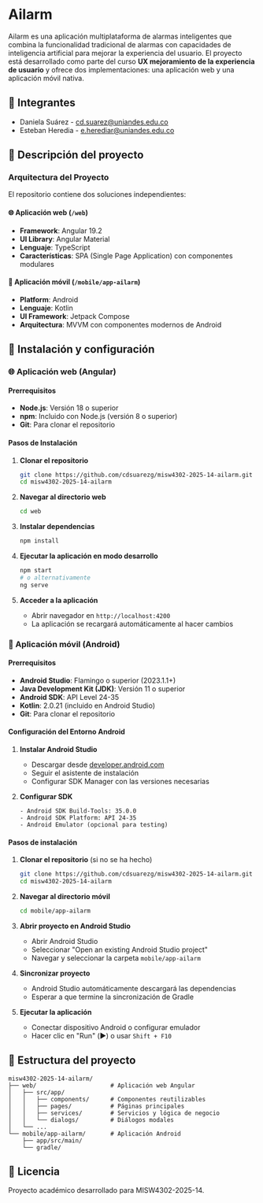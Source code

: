 # Ailarm

Ailarm es una aplicación multiplataforma de alarmas inteligentes que combina la funcionalidad tradicional de alarmas con capacidades de inteligencia artificial para mejorar la experiencia del usuario. El proyecto está desarrollado como parte del curso **UX mejoramiento de la experiencia de usuario** y ofrece dos implementaciones: una aplicación web y una aplicación móvil nativa.

## 👤 Integrantes

* Daniela Suárez - cd.suarez@uniandes.edu.co
* Esteban Heredia - e.herediar@uniandes.edu.co


## 📱 Descripción del proyecto

### Arquitectura del Proyecto

El repositorio contiene dos soluciones independientes:

#### 🌐 Aplicación web (`/web`)
- **Framework**: Angular 19.2
- **UI Library**: Angular Material
- **Lenguaje**: TypeScript
- **Características**: SPA (Single Page Application) con componentes modulares

#### 📱 Aplicación móvil (`/mobile/app-ailarm`)
- **Platform**: Android
- **Lenguaje**: Kotlin
- **UI Framework**: Jetpack Compose
- **Arquitectura**: MVVM con componentes modernos de Android

## 🚀 Instalación y configuración

### 🌐 Aplicación web (Angular)

#### Prerrequisitos
- **Node.js**: Versión 18 o superior
- **npm**: Incluido con Node.js (versión 8 o superior)
- **Git**: Para clonar el repositorio

#### Pasos de Instalación

1. **Clonar el repositorio**
   ```bash
   git clone https://github.com/cdsuarezg/misw4302-2025-14-ailarm.git
   cd misw4302-2025-14-ailarm
   ```

2. **Navegar al directorio web**
   ```bash
   cd web
   ```

3. **Instalar dependencias**
   ```bash
   npm install
   ```

4. **Ejecutar la aplicación en modo desarrollo**
   ```bash
   npm start
   # o alternativamente
   ng serve
   ```

5. **Acceder a la aplicación**
   - Abrir navegador en `http://localhost:4200`
   - La aplicación se recargará automáticamente al hacer cambios


### 📱 Aplicación móvil (Android)

#### Prerrequisitos
- **Android Studio**: Flamingo o superior (2023.1.1+)
- **Java Development Kit (JDK)**: Versión 11 o superior
- **Android SDK**: API Level 24-35
- **Kotlin**: 2.0.21 (incluido en Android Studio)
- **Git**: Para clonar el repositorio

#### Configuración del Entorno Android

1. **Instalar Android Studio**
   - Descargar desde [developer.android.com](https://developer.android.com/studio)
   - Seguir el asistente de instalación
   - Configurar SDK Manager con las versiones necesarias

2. **Configurar SDK**
   ```
   - Android SDK Build-Tools: 35.0.0
   - Android SDK Platform: API 24-35
   - Android Emulator (opcional para testing)
   ```

#### Pasos de instalación

1. **Clonar el repositorio** (si no se ha hecho)
   ```bash
   git clone https://github.com/cdsuarezg/misw4302-2025-14-ailarm.git
   cd misw4302-2025-14-ailarm
   ```

2. **Navegar al directorio móvil**
   ```bash
   cd mobile/app-ailarm
   ```

3. **Abrir proyecto en Android Studio**
   - Abrir Android Studio
   - Seleccionar "Open an existing Android Studio project"
   - Navegar y seleccionar la carpeta `mobile/app-ailarm`

4. **Sincronizar proyecto**
   - Android Studio automáticamente descargará las dependencias
   - Esperar a que termine la sincronización de Gradle

5. **Ejecutar la aplicación**
   - Conectar dispositivo Android o configurar emulador
   - Hacer clic en "Run" (▶️) o usar `Shift + F10`

## 📂 Estructura del proyecto

```
misw4302-2025-14-ailarm/
├── web/                     # Aplicación web Angular
│   ├── src/app/
│   │   ├── components/      # Componentes reutilizables
│   │   ├── pages/           # Páginas principales
│   │   ├── services/        # Servicios y lógica de negocio
│   │   └── dialogs/         # Diálogos modales
│   └── ...
└── mobile/app-ailarm/       # Aplicación Android
    ├── app/src/main/
    └── gradle/
```

## 📄 Licencia

Proyecto académico desarrollado para MISW4302-2025-14.